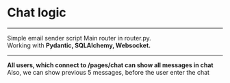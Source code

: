 <h1> Chat logic</h1>
<hr> 
<text> Simple email sender script </text>
<text> Main router in router.py. </text> <br>
<text> Working with <b>Pydantic, SQLAlchemy, Websocket.</b> </text>
<br> <hr>
<text> <b> All users, which connect to /pages/chat can show all messages in chat </b> </text> <br>
<text> Also, we can show previous 5 messages, before the user enter the chat</text>